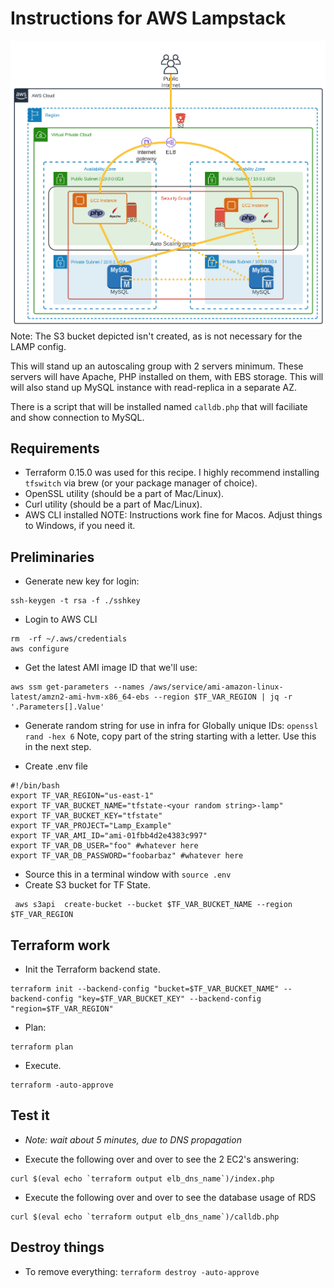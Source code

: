# Instructions for AWS Lampstack

![What we're doing](./AWS_LAMP_Arch.png)
Note: The S3 bucket depicted isn't created, as is not necessary for the LAMP config.

This will stand up an autoscaling group with 2 servers minimum. These servers will have Apache, PHP installed on them, with EBS storage. This will will also stand up MySQL instance with read-replica in a separate AZ.

There is a script that will be installed named `calldb.php` that will faciliate and show connection to MySQL.

## Requirements
* Terraform 0.15.0 was used for this recipe. I highly recommend installing `tfswitch` via brew (or your package manager of choice).
* OpenSSL utility (should be a part of Mac/Linux).
* Curl utility (should be a part of Mac/Linux).
* AWS CLI installed
NOTE: Instructions work fine for Macos. Adjust things to Windows, if you need it.

## Preliminaries
* Generate new key for login:
```
ssh-keygen -t rsa -f ./sshkey
```
* Login to AWS CLI
```
rm  -rf ~/.aws/credentials
aws configure
```
* Get the latest AMI image ID that we'll use:
```
aws ssm get-parameters --names /aws/service/ami-amazon-linux-latest/amzn2-ami-hvm-x86_64-ebs --region $TF_VAR_REGION | jq -r '.Parameters[].Value'
```
* Generate random string for use in infra for Globally unique IDs: `openssl rand -hex 6` Note, copy part of the string starting with a letter. Use this in the next step.

* Create .env file
```
#!/bin/bash
export TF_VAR_REGION="us-east-1"
export TF_VAR_BUCKET_NAME="tfstate-<your random string>-lamp" 
export TF_VAR_BUCKET_KEY="tfstate"
export TF_VAR_PROJECT="Lamp_Example"
export TF_VAR_AMI_ID="ami-01fbb4d2e4383c997"
export TF_VAR_DB_USER="foo" #whatever here
export TF_VAR_DB_PASSWORD="foobarbaz" #whatever here
```
* Source this in a terminal window with `source .env`
* Create S3 bucket for TF State.
```
 aws s3api  create-bucket --bucket $TF_VAR_BUCKET_NAME --region $TF_VAR_REGION
```

## Terraform work
* Init the Terraform backend state.
```
terraform init --backend-config "bucket=$TF_VAR_BUCKET_NAME" --backend-config "key=$TF_VAR_BUCKET_KEY" --backend-config "region=$TF_VAR_REGION"
```
* Plan:
```
terraform plan
```
* Execute.
```
terraform -auto-approve
```
## Test it
* *Note: wait about 5 minutes, due to DNS propagation*

* Execute the following over and over to see the 2 EC2's answering:
```
curl $(eval echo `terraform output elb_dns_name`)/index.php
```
* Execute the following over and over to see the database usage of RDS
```
curl $(eval echo `terraform output elb_dns_name`)/calldb.php
```
## Destroy things
* To remove everything: `terraform destroy -auto-approve`

